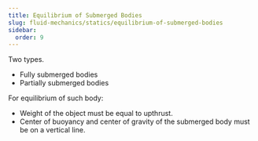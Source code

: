 ```yaml
---
title: Equilibrium of Submerged Bodies
slug: fluid-mechanics/statics/equilibrium-of-submerged-bodies
sidebar:
  order: 9
---
```


Two types.

- Fully submerged bodies
- Partially submerged bodies

For equilibrium of such body:

- Weight of the object must be equal to upthrust.
- Center of buoyancy and center of gravity of the submerged body must be on a
  vertical line.
